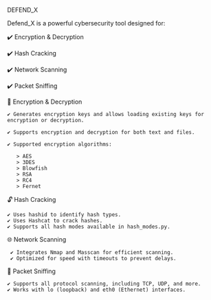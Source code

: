 DEFEND_X

Defend_X is a powerful cybersecurity tool designed for:

   ✔️ Encryption & Decryption

   ✔️ Hash Cracking

   ✔️ Network Scanning

   ✔️ Packet Sniffing


🔐 Encryption & Decryption

    ✔️ Generates encryption keys and allows loading existing keys for encryption or decryption.
  
    ✔️ Supports encryption and decryption for both text and files.
  
    ✔️ Supported encryption algorithms:
  
       > AES
       > 3DES
       > Blowfish
       > RSA
       > RC4
       > Fernet
       
🔓 Hash Cracking

    ✔️ Uses hashid to identify hash types.
    ✔️ Uses Hashcat to crack hashes.
    ✔️ Supports all hash modes available in hash_modes.py.
    
🌐 Network Scanning

     ✔️ Integrates Nmap and Masscan for efficient scanning.
     ✔️ Optimized for speed with timeouts to prevent delays.
     
📡 Packet Sniffing

    ✔️ Supports all protocol scanning, including TCP, UDP, and more.
    ✔️ Works with lo (loopback) and eth0 (Ethernet) interfaces.
